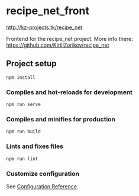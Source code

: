 # recipe_net_front

http://kz-projects.tk/recipe_net

Frontend for the recipe_net project. More info there: https://github.com/KirillZorikov/recipe_net

## Project setup
```
npm install
```

### Compiles and hot-reloads for development
```
npm run serve
```

### Compiles and minifies for production
```
npm run build
```

### Lints and fixes files
```
npm run lint
```

### Customize configuration
See [Configuration Reference](https://cli.vuejs.org/config/).
